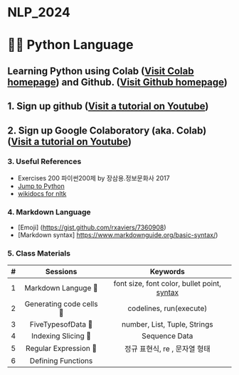 # NLP_2024

# 🍎💕 **Python Language**

## **Learning Python** using **Colab** ([Visit Colab homepage](https://colab.research.google.com/)) and **Github.** ([Visit Github homepage](https://github.com/))

## **1. Sign up github** ([Visit a tutorial on Youtube](https://www.youtube.com/watch?v=c-NikCpec7U))
## **2. Sign up Google Colaboratory** (aka. Colab) ([Visit a tutorial on Youtube](https://www.youtube.com/watch?v=c-NikCpec7U))

### **3. Useful References**
- Exercises 200 파이썬200제 by 장삼용.정보문화사 2017
- [Jump to Python](https://wikidocs.net/book/1)
- [wikidocs for nltk](https://wikidocs.net/21667)

### **4. Markdown Language**
* [Emoji] (https://gist.github.com/rxaviers/7360908)
* [Markdown syntax] https://www.markdownguide.org/basic-syntax/)

### 5. Class Materials

| # | Sessions | Keywords |
|:--:|:--:|:--:|
| 1 | Markdown Languge 🎃 | font size, font color, bullet point, [syntax](https://www.markdownguide.org/basic-syntax) 
| 2 | Generating code cells 🌻 | codelines, run(execute) |
| 3 | FiveTypesofData 🌟 | number, List, Tuple, Strings |
| 4 | Indexing Slicing 🐸 | Sequence Data |
| 5 | Regular Expression 🐰 | 정규 표현식, re , 문자열 형태 |
| 6 | Defining Functions |


